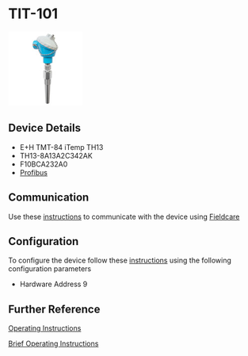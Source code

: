 # TIT-101

![](../images/device_images/th_13.jpg)

## Device Details
+ E+H TMT-84 iTemp TH13
+ TH13-8A13A2C342AK
+ F10BCA232A0
+ [Profibus](../indexes/index_devices_profibus.md)

## Communication
Use these [instructions](../protocols/profibus/connection_run_1_HIPROM_192.168.1.14.md) to communicate with the device using [Fieldcare](../fieldcare/fieldcare.md)

## Configuration
To configure the device follow these [instructions](../commissioning_instructions/tmt_84_profibus.md) using the following configuration parameters

+ Hardware Address 9

## Further Reference
[Operating Instructions](../manuals/tmt_84_operating_profibus.pdf)

[Brief Operating Instructions](../manuals/tmt_84_brief_profibus.pdf)